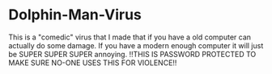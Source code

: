 # Dolphin-Man-Virus
This is a "comedic" virus that I made that if you have a old computer can actually do some damage. 
If you have a modern enough computer it will just be SUPER SUPER SUPER annoying.
!!THIS IS PASSWORD PROTECTED TO MAKE SURE NO-ONE USES THIS FOR VIOLENCE!!
